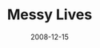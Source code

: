 ---
layout: music 
title: "Messy Lives"
series: "We Wish You A Messy Christmas"
date: 2008-12-15 
description: "Brian Tome discusses how worship is messy and involves us putting Jesus at the center. We bring what we have to him."
audio: "http://s3.amazonaws.com/crossroadsaudiomessages/messyxmas4.mp3"
audio-duration: "37:11"
src: "http://www.crossroads.net/players/media/series/MessyXmas_190x110.gif"
---